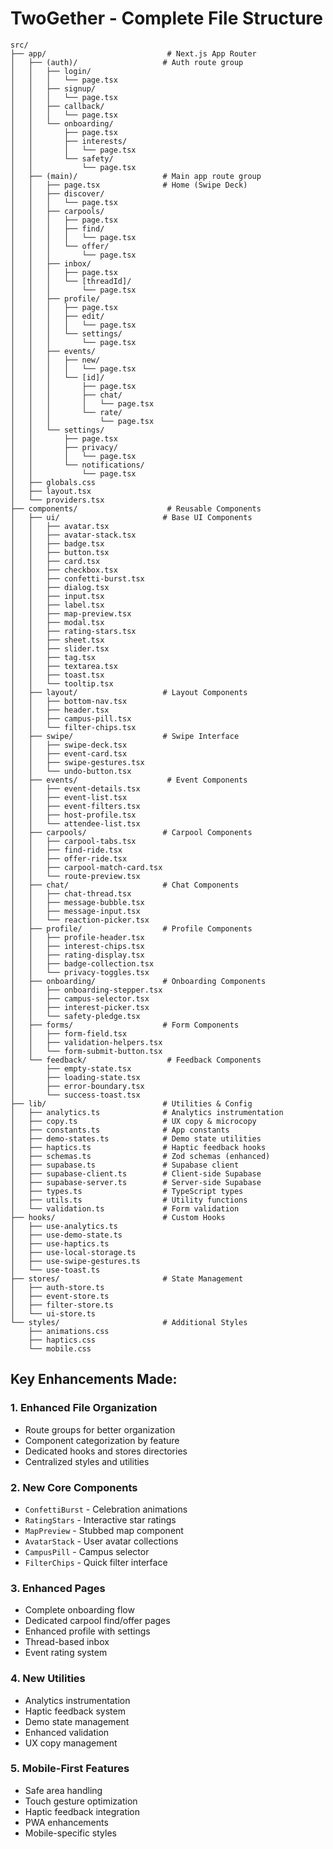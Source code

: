 # TwoGether - Complete File Structure

```
src/
├── app/                           # Next.js App Router
│   ├── (auth)/                   # Auth route group
│   │   ├── login/
│   │   │   └── page.tsx
│   │   ├── signup/
│   │   │   └── page.tsx
│   │   ├── callback/
│   │   │   └── page.tsx
│   │   └── onboarding/
│   │       ├── page.tsx
│   │       ├── interests/
│   │       │   └── page.tsx
│   │       └── safety/
│   │           └── page.tsx
│   ├── (main)/                   # Main app route group
│   │   ├── page.tsx              # Home (Swipe Deck)
│   │   ├── discover/
│   │   │   └── page.tsx
│   │   ├── carpools/
│   │   │   ├── page.tsx
│   │   │   ├── find/
│   │   │   │   └── page.tsx
│   │   │   └── offer/
│   │   │       └── page.tsx
│   │   ├── inbox/
│   │   │   ├── page.tsx
│   │   │   └── [threadId]/
│   │   │       └── page.tsx
│   │   ├── profile/
│   │   │   ├── page.tsx
│   │   │   ├── edit/
│   │   │   │   └── page.tsx
│   │   │   └── settings/
│   │   │       └── page.tsx
│   │   ├── events/
│   │   │   ├── new/
│   │   │   │   └── page.tsx
│   │   │   └── [id]/
│   │   │       ├── page.tsx
│   │   │       ├── chat/
│   │   │       │   └── page.tsx
│   │   │       └── rate/
│   │   │           └── page.tsx
│   │   └── settings/
│   │       ├── page.tsx
│   │       ├── privacy/
│   │       │   └── page.tsx
│   │       └── notifications/
│   │           └── page.tsx
│   ├── globals.css
│   ├── layout.tsx
│   └── providers.tsx
├── components/                    # Reusable Components
│   ├── ui/                       # Base UI Components
│   │   ├── avatar.tsx
│   │   ├── avatar-stack.tsx
│   │   ├── badge.tsx
│   │   ├── button.tsx
│   │   ├── card.tsx
│   │   ├── checkbox.tsx
│   │   ├── confetti-burst.tsx
│   │   ├── dialog.tsx
│   │   ├── input.tsx
│   │   ├── label.tsx
│   │   ├── map-preview.tsx
│   │   ├── modal.tsx
│   │   ├── rating-stars.tsx
│   │   ├── sheet.tsx
│   │   ├── slider.tsx
│   │   ├── tag.tsx
│   │   ├── textarea.tsx
│   │   ├── toast.tsx
│   │   └── tooltip.tsx
│   ├── layout/                   # Layout Components
│   │   ├── bottom-nav.tsx
│   │   ├── header.tsx
│   │   ├── campus-pill.tsx
│   │   └── filter-chips.tsx
│   ├── swipe/                    # Swipe Interface
│   │   ├── swipe-deck.tsx
│   │   ├── event-card.tsx
│   │   ├── swipe-gestures.tsx
│   │   └── undo-button.tsx
│   ├── events/                    # Event Components
│   │   ├── event-details.tsx
│   │   ├── event-list.tsx
│   │   ├── event-filters.tsx
│   │   ├── host-profile.tsx
│   │   └── attendee-list.tsx
│   ├── carpools/                 # Carpool Components
│   │   ├── carpool-tabs.tsx
│   │   ├── find-ride.tsx
│   │   ├── offer-ride.tsx
│   │   ├── carpool-match-card.tsx
│   │   └── route-preview.tsx
│   ├── chat/                     # Chat Components
│   │   ├── chat-thread.tsx
│   │   ├── message-bubble.tsx
│   │   ├── message-input.tsx
│   │   └── reaction-picker.tsx
│   ├── profile/                  # Profile Components
│   │   ├── profile-header.tsx
│   │   ├── interest-chips.tsx
│   │   ├── rating-display.tsx
│   │   ├── badge-collection.tsx
│   │   └── privacy-toggles.tsx
│   ├── onboarding/               # Onboarding Components
│   │   ├── onboarding-stepper.tsx
│   │   ├── campus-selector.tsx
│   │   ├── interest-picker.tsx
│   │   └── safety-pledge.tsx
│   ├── forms/                    # Form Components
│   │   ├── form-field.tsx
│   │   ├── validation-helpers.tsx
│   │   └── form-submit-button.tsx
│   └── feedback/                  # Feedback Components
│       ├── empty-state.tsx
│       ├── loading-state.tsx
│       ├── error-boundary.tsx
│       └── success-toast.tsx
├── lib/                          # Utilities & Config
│   ├── analytics.ts              # Analytics instrumentation
│   ├── copy.ts                   # UX copy & microcopy
│   ├── constants.ts              # App constants
│   ├── demo-states.ts            # Demo state utilities
│   ├── haptics.ts                # Haptic feedback hooks
│   ├── schemas.ts                # Zod schemas (enhanced)
│   ├── supabase.ts               # Supabase client
│   ├── supabase-client.ts        # Client-side Supabase
│   ├── supabase-server.ts        # Server-side Supabase
│   ├── types.ts                  # TypeScript types
│   ├── utils.ts                  # Utility functions
│   └── validation.ts             # Form validation
├── hooks/                        # Custom Hooks
│   ├── use-analytics.ts
│   ├── use-demo-state.ts
│   ├── use-haptics.ts
│   ├── use-local-storage.ts
│   ├── use-swipe-gestures.ts
│   └── use-toast.ts
├── stores/                       # State Management
│   ├── auth-store.ts
│   ├── event-store.ts
│   ├── filter-store.ts
│   └── ui-store.ts
└── styles/                       # Additional Styles
    ├── animations.css
    ├── haptics.css
    └── mobile.css
```

## Key Enhancements Made:

### 1. **Enhanced File Organization**
- Route groups for better organization
- Component categorization by feature
- Dedicated hooks and stores directories
- Centralized styles and utilities

### 2. **New Core Components**
- `ConfettiBurst` - Celebration animations
- `RatingStars` - Interactive star ratings
- `MapPreview` - Stubbed map component
- `AvatarStack` - User avatar collections
- `CampusPill` - Campus selector
- `FilterChips` - Quick filter interface

### 3. **Enhanced Pages**
- Complete onboarding flow
- Dedicated carpool find/offer pages
- Enhanced profile with settings
- Thread-based inbox
- Event rating system

### 4. **New Utilities**
- Analytics instrumentation
- Haptic feedback system
- Demo state management
- Enhanced validation
- UX copy management

### 5. **Mobile-First Features**
- Safe area handling
- Touch gesture optimization
- Haptic feedback integration
- PWA enhancements
- Mobile-specific styles
